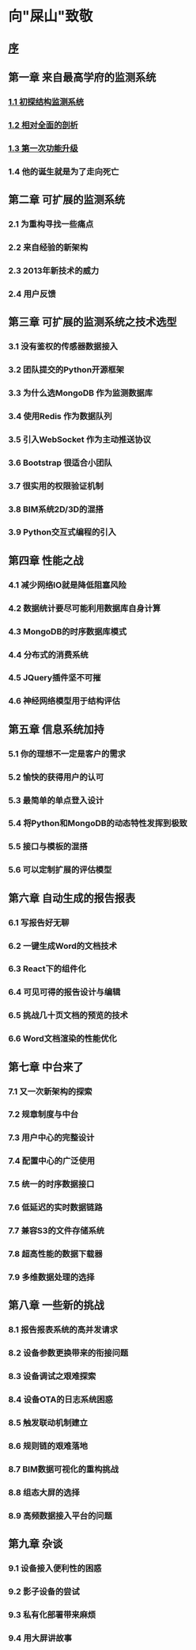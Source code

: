# 向"屎山"致敬
## [序](./序.MD)
## 第一章 来自最高学府的监测系统
### [1.1 初探结构监测系统](./来自最高学府的监测系统/1.1初探结构监测系统.MD)
### [1.2 相对全面的剖析](./来自最高学府的监测系统/1.2相对全面的剖析.MD)
### [1.3 第一次功能升级](./来自最高学府的监测系统/1.3第一次功能升级.MD)
### 1.4 他的诞生就是为了走向死亡
## 第二章 可扩展的监测系统
### 2.1 为重构寻找一些痛点
### 2.2 来自经验的新架构
### 2.3 2013年新技术的威力
### 2.4 用户反馈
## 第三章 可扩展的监测系统之技术选型
### 3.1 没有鉴权的传感器数据接入
### 3.2 团队提交的Python开源框架
### 3.3 为什么选MongoDB 作为监测数据库
### 3.4 使用Redis 作为数据队列
### 3.5 引入WebSocket 作为主动推送协议
### 3.6 Bootstrap 很适合小团队
### 3.7 很实用的权限验证机制
### 3.8 BIM系统2D/3D的混搭
### 3.9 Python交互式编程的引入
## 第四章 性能之战
### 4.1 减少网络IO就是降低阻塞风险
### 4.2 数据统计要尽可能利用数据库自身计算
### 4.3 MongoDB的时序数据库模式
### 4.4 分布式的消费系统
### 4.5 JQuery插件坚不可摧
### 4.6 神经网络模型用于结构评估
## 第五章 信息系统加持
### 5.1 你的理想不一定是客户的需求
### 5.2 愉快的获得用户的认可
### 5.3 最简单的单点登入设计
### 5.4 将Python和MongoDB的动态特性发挥到极致
### 5.5 接口与模板的混搭
### 5.6 可以定制扩展的评估模型
## 第六章 自动生成的报告报表
### 6.1 写报告好无聊
### 6.2 一键生成Word的文档技术
### 6.3 React下的组件化
### 6.4 可见可得的报告设计与编辑
### 6.5 挑战几十页文档的预览的技术
### 6.6 Word文档渲染的性能优化
## 第七章 中台来了
### 7.1 又一次新架构的探索
### 7.2 规章制度与中台
### 7.3 用户中心的完整设计
### 7.4 配置中心的广泛使用
### 7.5 统一的时序数据接口
### 7.6 低延迟的实时数据链路
### 7.7 兼容S3的文件存储系统
### 7.8 超高性能的数据下载器
### 7.9 多维数据处理的选择
## 第八章 一些新的挑战
### 8.1 报告报表系统的高并发请求
### 8.2 设备参数更换带来的衔接问题
### 8.3 设备调试之艰难探索
### 8.4 设备OTA的日志系统困惑
### 8.5 触发联动机制建立
### 8.6 规则链的艰难落地
### 8.7 BIM数据可视化的重构挑战
### 8.8 组态大屏的选择
### 8.9 高频数据接入平台的问题
## 第九章 杂谈
### 9.1 设备接入便利性的困惑
### 9.2 影子设备的尝试
### 9.3 私有化部署带来麻烦
### 9.4 用大屏讲故事



